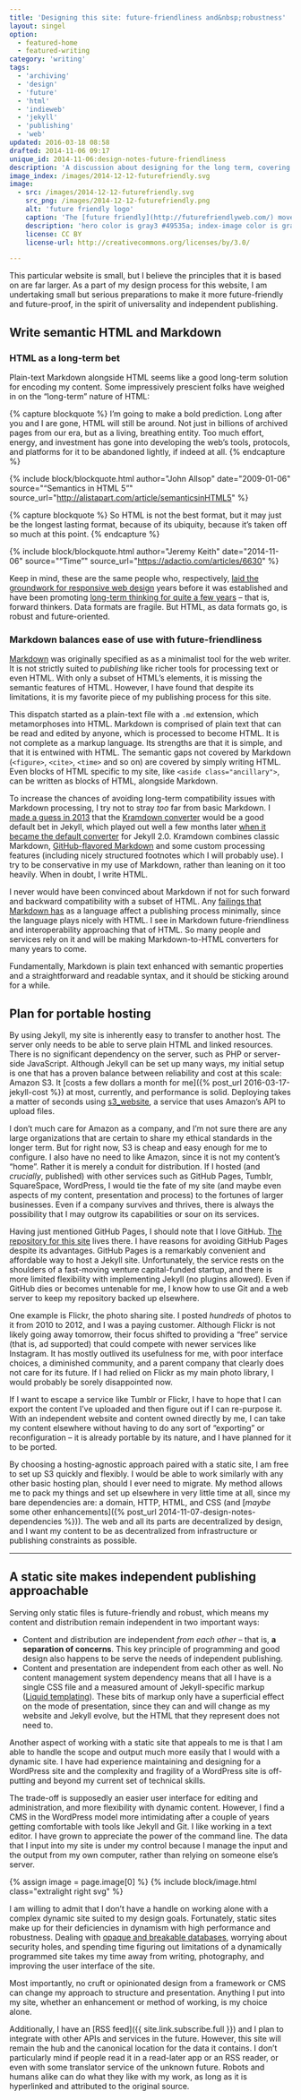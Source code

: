 ```yaml
---
title: 'Designing this site: future-friendliness and&nbsp;robustness'
layout: singel
option:
  - featured-home
  - featured-writing
category: 'writing'
tags:
  - 'archiving'
  - 'design'
  - 'future'
  - 'html'
  - 'indieweb'
  - 'jekyll'
  - 'publishing'
  - 'web'
updated: 2016-03-18 08:58
drafted: 2014-11-06 09:17
unique_id: 2014-11-06:design-notes-future-friendliness
description: 'A discussion about designing for the long term, covering HTML, independent publishing, and web hosting.'
image_index: /images/2014-12-12-futurefriendly.svg
image:
  - src: /images/2014-12-12-futurefriendly.svg
    src_png: /images/2014-12-12-futurefriendly.png
    alt: 'future friendly logo'
    caption: 'The [future friendly](http://futurefriendlyweb.com/) movement is a significant inspiration for my approach, in both philosophy and implementation. [#ffly](https://twitter.com/search?q=%23ffly) astronaut logo is licensed [CC BY](http://creativecommons.org/licenses/by/3.0/), modified slightly by me.'
    description: 'hero color is gray3 #49535a; index-image color is gray6 #84919a'
    license: CC BY
    license-url: http://creativecommons.org/licenses/by/3.0/

---
```


This particular website is small, but I believe the principles that it is based on are far larger. As a part of my design process for this website, I am undertaking small but serious preparations to make it more future-friendly and future-proof, in the spirit of universality and independent publishing.

## Write semantic HTML and Markdown

### HTML as a long-term bet

Plain-text Markdown alongside HTML seems like a good long-term solution for encoding my content. Some impressively prescient folks have weighed in on the “long-term” nature of HTML:

{% capture blockquote %}
I’m going to make a bold prediction. Long after you and I are gone, HTML will still be around. Not just in billions of archived pages from our era, but as a living, breathing entity. Too much effort, energy, and investment has gone into developing the web’s tools, protocols, and platforms for it to be abandoned lightly, if indeed at all.
{% endcapture %}

{% include block/blockquote.html author="John Allsop" date="2009-01-06" source="“Semantics in HTML 5”" source_url="http://alistapart.com/article/semanticsinHTML5" %}

{% capture blockquote %}
So HTML is not the best format, but it may just be the longest lasting format, because of its ubiquity, because it’s taken off so much at this point.
{% endcapture %}

{% include block/blockquote.html author="Jeremy Keith" date="2014-11-06" source="“Time”" source_url="https://adactio.com/articles/6630" %}

Keep in mind, these are the same people who, respectively, [laid the groundwork for responsive web design](http://alistapart.com/article/dao) years before it was established and have been promoting [long-term thinking for quite a few years](https://adactio.com/articles/1522) – that is, forward thinkers. Data formats are fragile. But HTML, as data formats go, is robust and future-oriented.

### Markdown balances ease of use with future-friendliness

[Markdown](http://daringfireball.net/projects/markdown/) was originally specified as as a minimalist tool for the web writer. It is not strictly suited to *publishing* like richer tools for processing text or even HTML. With only a subset of HTML’s elements, it is missing the semantic features of HTML. However, I have found that despite its limitations, it is my favorite piece of my publishing process for this site.

This dispatch started as a plain-text file with a `.md` extension, which metamorphoses into HTML. Markdown is comprised of plain text that can be read and edited by anyone, which is processed to become HTML. It is not complete as a markup language. Its strengths are that it is simple, and that it is entwined with HTML. The semantic gaps not covered by Markdown (`<figure>`, `<cite>`, `<time>` and so on) are covered by simply writing HTML. Even blocks of HTML specific to my site, like `<aside class="ancillary">`, can be written as blocks of HTML, alongside Markdown.

<aside class="ancillary">
<p>To increase the chances of avoiding long-term compatibility issues with Markdown processing, I try not to stray <em>too</em> far from basic Markdown. I <a href="https://github.com/opattison/jeancflanagan/pull/14">made a guess in 2013</a> that the <a href="https://github.com/opattison/jeancflanagan/pull/14">Kramdown converter</a> would be a good default bet in Jekyll, which played out well a few months later <a href="http://jekyllrb.com/news/2014/05/06/jekyll-turns-2-0-0/">when it became the default converter</a> for Jekyll 2.0. Kramdown combines classic Markdown, <a href="https://help.github.com/articles/github-flavored-markdown/">GitHub-flavored Markdown</a> and some custom processing features (including nicely structured footnotes which I will probably use). I try to be conservative in my use of Markdown, rather than leaning on it too heavily. When in doubt, I write HTML.
</p>
</aside>

I never would have been convinced about Markdown if not for such forward and backward compatibility with a subset of HTML. Any [failings that Markdown has](http://indiewebcamp.com/markdown#Criticism) as a language affect a publishing process minimally, since the language plays nicely with HTML. I see in Markdown future-friendliness and interoperability approaching that of HTML. So many people and services rely on it and will be making Markdown-to-HTML converters for many years to come.

Fundamentally, Markdown is plain text enhanced with semantic properties and a straightforward and readable syntax, and it should be sticking around for a while.

## Plan for portable hosting

By using Jekyll, my site is inherently easy to transfer to another host. The server only needs to be able to serve plain HTML and linked resources. There is no significant dependency on the server, such as PHP or server-side JavaScript. Although Jekyll can be set up many ways, my initial setup is one that has a proven balance between reliability and cost at this scale: Amazon S3. It [costs a few dollars a month for me]({% post_url 2016-03-17-jekyll-cost %}) at most, currently, and performance is solid. Deploying takes a matter of seconds using [s3_website](https://github.com/laurilehmijoki/s3_website), a service that uses Amazon’s API to upload files.

I don’t much care for Amazon as a company, and I’m not sure there are any large organizations that are certain to share my ethical standards in the longer term. But for right now, S3 is cheap and easy enough for me to configure. I also have no need to like Amazon, since it is not my content’s “home”. Rather it is merely a conduit for distribution. If I hosted (and *crucially*, published) with other services such as GitHub Pages, Tumblr, SquareSpace, WordPress, I would tie the fate of my site (and maybe even aspects of my content, presentation and process) to the fortunes of larger businesses. Even if a company survives and thrives, there is always the possibility that I may outgrow its capabilities or sour on its services.

<aside class="ancillary">
<p>Having just mentioned GitHub Pages, I should note that I love GitHub. <a href="http://github.com/opattison/olivermakes/">The repository for this site</a> lives there. I have reasons for avoiding GitHub Pages despite its advantages. GitHub Pages is a remarkably convenient and affordable way to host a Jekyll site. Unfortunately, the service rests on the shoulders of a fast-moving venture capital-funded startup, and there is more limited flexibility with implementing Jekyll (no plugins allowed). Even if GitHub dies or becomes untenable for me, I know how to use Git and a web server to keep my repository backed up elsewhere.</p>
</aside>

One example is Flickr, the photo sharing site. I posted *hundreds* of photos to it from 2010 to 2012, and I was a paying customer. Although Flickr is not likely going away tomorrow, their focus shifted to providing a “free” service (that is, ad supported) that could compete with newer services like Instagram. It has mostly outlived its usefulness for me, with poor interface choices, a diminished community, and a parent company that clearly does not care for its future. If I had relied on Flickr as my main photo library, I would probably be sorely disappointed now.

If I want to escape a service like Tumblr or Flickr, I have to hope that I can export the content I’ve uploaded and then figure out if I can re-purpose it. With an independent website and content owned directly by me, I can take my content elsewhere without having to do any sort of “exporting” or reconfiguration – it is already portable by its nature, and I have planned for it to be ported.

By choosing a hosting-agnostic approach paired with a static site, I am free to set up S3 quickly and flexibly. I would be able to work similarly with any other basic hosting plan, should I ever need to migrate. My method allows me to pack my things and set up elsewhere in very little time at all, since my bare dependencies are: a domain, HTTP, HTML, and CSS (and [*maybe* some other enhancements]({% post_url 2014-11-07-design-notes-dependencies %})). The web and all its parts are decentralized by design, and I want my content to be as decentralized from infrastructure or publishing constraints as possible.

---

## A static site makes independent publishing approachable

Serving only static files is future-friendly and robust, which means my content and distribution remain independent in two important ways:

- Content and distribution are independent *from each other* – that is, **a separation of concerns**. This key principle of programming and good design also happens to be serve the needs of independent publishing.
- Content and presentation are independent from each other as well. No content management system dependency means that all I have is a single CSS file and a measured amount of Jekyll-specific markup ([Liquid templating](http://jekyllrb.com/docs/templates/)). These bits of markup only have a superficial effect on the mode of presentation, since they can and will change as my website and Jekyll evolve, but the HTML that they represent does not need to.

Another aspect of working with a static site that appeals to me is that I am able to handle the scope and output much more easily that I would with a dynamic site. I have had experience maintaining and designing for a WordPress site and the complexity and fragility of a WordPress site is off-putting and beyond my current set of technical skills.

The trade-off is supposedly an easier user interface for editing and administration, and more flexibility with dynamic content. However, I find a CMS in the WordPress model more intimidating after a couple of years getting comfortable with tools like Jekyll and Git. I like working in a text editor. I have grown to appreciate the power of the command line. The data that I input into my site is under my control because I manage the input and the output from my own computer, rather than relying on someone else’s server.

{% assign image = page.image[0] %}
{% include block/image.html class="extralight right svg" %}

I am willing to admit that I don’t have a handle on working alone with a complex dynamic site suited to my design goals. Fortunately, static sites make up for their deficiencies in dynamism with high performance and robustness. Dealing with [opaque and breakable databases](http://indiewebcamp.com/wiki/index.php?title=database-antipattern), worrying about security holes, and spending time figuring out limitations of a dynamically programmed site takes my time away from writing, photography, and improving the user interface of the site.

Most importantly, no cruft or opinionated design from a framework or CMS can change my approach to structure and presentation. Anything I put into my site, whether an enhancement or method of working, is my choice alone.

Additionally, I have an [RSS feed]({{ site.link.subscribe.full }}) and I plan to integrate with other APIs and services in the future. However, this site will remain the hub and the canonical location for the data it contains. I don’t particularly mind if people read it in a read-later app or an RSS reader, or even with some translator service of the unknown future. Robots and humans alike can do what they like with my work, as long as it is hyperlinked and attributed to the original source.
